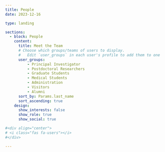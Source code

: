 ```yaml
---
title: People
date: 2023-12-16

type: landing

sections:
  - block: People
    content:
      title: Meet the Team
      # Choose which groups/teams of users to display.
      #   Edit `user_groups` in each user's profile to add them to one or more of these groups.
      user_groups:
          - Principal Investigator
          - Postdoctoral Researchers
          - Graduate Students
          - Medical Students
          - Administration
          - Visitors
          - Alumni
      sort_by: Params.last_name
      sort_ascending: true
    design:
      show_interests: false
      show_role: true
      show_social: true

#<div align="center">
# <i class="fas fa-users"></i>
#</div>

---
```


    



